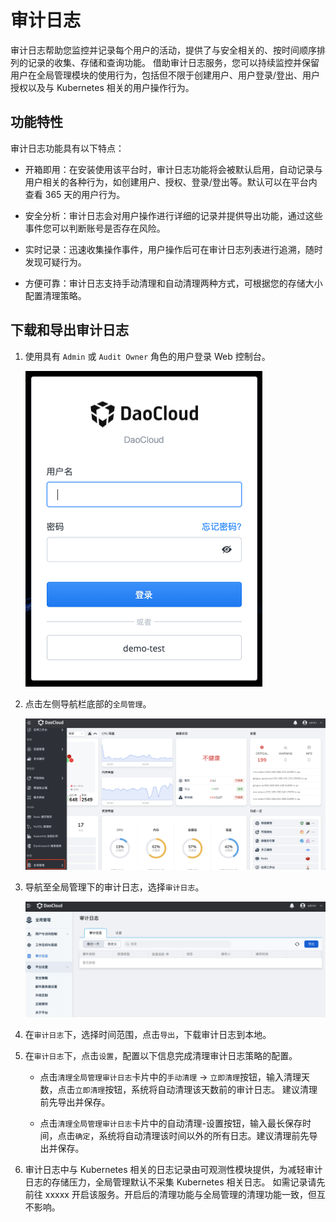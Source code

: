 # 审计日志

审计日志帮助您监控并记录每个用户的活动，提供了与安全相关的、按时间顺序排列的记录的收集、存储和查询功能。
借助审计日志服务，您可以持续监控并保留用户在全局管理模块的使用行为，包括但不限于创建用户、用户登录/登出、用户授权以及与 Kubernetes 相关的用户操作行为。

## 功能特性

审计日志功能具有以下特点：

- 开箱即用：在安装使用该平台时，审计日志功能将会被默认启用，自动记录与用户相关的各种行为，如创建用户、授权、登录/登出等。默认可以在平台内查看 365 天的用户行为。

- 安全分析：审计日志会对用户操作进行详细的记录并提供导出功能，通过这些事件您可以判断账号是否存在风险。

- 实时记录：迅速收集操作事件，用户操作后可在审计日志列表进行追溯，随时发现可疑行为。

- 方便可靠：审计日志支持手动清理和自动清理两种方式，可根据您的存储大小配置清理策略。

## 下载和导出审计日志

1. 使用具有 `Admin` 或 `Audit Owner` 角色的用户登录 Web 控制台。

    ![登录 web 控制台](../images/lang00.png)

2. 点击左侧导航栏底部的`全局管理`。

    ![全局管理](../images/ws01.png)

3. 导航至全局管理下的审计日志，选择`审计日志`。

    ![审计日志](../images/audit01.png)

4. 在`审计日志`下，选择时间范围，点击`导出`，下载审计日志到本地。

5. 在`审计日志`下，点击`设置`，配置以下信息完成清理审计日志策略的配置。

    - 点击`清理全局管理审计日志`卡片中的`手动清理` -> `立即清理`按钮，输入清理天数，点击`立即清理`按钮，系统将自动清理该天数前的审计日志。
      建议清理前先导出并保存。

    - 点击`清理全局管理审计日志`卡片中的自动清理-设置按钮，输入最长保存时间，点击`确定`，系统将自动清理该时间以外的所有日志。建议清理前先导出并保存。

6. 审计日志中与 Kubernetes 相关的日志记录由可观测性模块提供，为减轻审计日志的存储压力，全局管理默认不采集 Kubernetes 相关日志。
   如需记录请先前往 xxxxx 开启该服务。开启后的清理功能与全局管理的清理功能一致，但互不影响。
